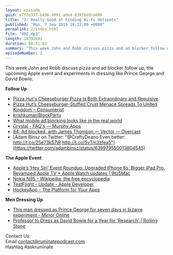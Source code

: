```yaml
---
layout: episode
guid: e7f7e337-b496-4891-a0e4-639f6ddca680
title: "2: Really Good at Finding Wi-Fi Hotspots"
published: "Mon, 7 Sep 2015 14:22:00 +0000"
permalink: 2/index.html
file: "002.mp3"
length: 18392682
duration: 00:51:01
summary: "This week John and Robb discuss pizza and ad blocker follow up, the upcoming Apple event and experiments in dressing like Prince George and David Bowie."
episodeNumber: 2
---
```


This week John and Robb discuss pizza and ad blocker follow up, the upcoming Apple event and experiments in dressing like Prince George and David Bowie.

**Follow Up**

*   [Pizza Hut's Cheeseburger Pizza Is Both Extraordinary and Repulsive](http://jezebel.com/pizza-huts-cheeseburger-pizza-is-both-extraordinary-an-1345132027)
*   [Pizza Hut’s Cheeseburger-Stuffed Crust Menace Spreads To United Kingdom – Consumerist](http://consumerist.com/2013/09/18/pizza-huts-cheeseburger-stuffed-crust-menace-spreads-to-united-kingdom/)
*   [krishkumar/BlockParty](https://github.com/krishkumar/BlockParty)
*   [What mobile ad blocking looks like in the real world](http://thenextweb.com/apple/2015/08/24/ios-9-content-blocking-will-transform-the-mobile-web-ive-tried-it/)
*   [Crystal - FAQ's — Murphy Apps](http://murphyapps.co/blog/2015/9/4/crystal-faqs)
*   [84: Ad blocked, with James Thomson — Vector — Overcast](https://overcast.fm/+BBrdJVS5A)
*   [Adam Binsz on Twitter: "@CraftyDeano Even better: http://t.co/25e73kS7lR http://t.co/5vTm3zfea5"](https://twitter.com/adambinsz/status/639979550013804545)

**The Apple Event**

*   [Apple’s ‘Hey Siri’ Event Roundup: Upgraded iPhone 6s, Bigger iPad Pro, Revamped Apple TV + Apple Watch updates | 9to5Mac](http://9to5mac.com/2015/09/04/apple-sep-9-iphone-6s-ipad-pro-apple-tv-watch/)
*   [Nokia N95 - Wikipedia, the free encyclopedia](https://en.wikipedia.org/wiki/Nokia_N95)
*   [TestFlight - Update - Apple Developer](https://developer.apple.com/testflight/update/)
*   [HockeyApp - The Platform for Your Apps](http://hockeyapp.net/features/)

**Men Dressing Up**

*   [This man dressed as Prince George for seven days in bizarre experiment - Mirror Online](http://www.mirror.co.uk/news/weird-news/man-dressed-prince-george-seven-6311659)
*   [Professor to Dress as David Bowie for a Year for 'Research' | Rolling Stone](http://www.rollingstone.com/music/news/professor-to-dress-as-david-bowie-for-a-year-for-research-20150818)

Contact Us:  
Email contact@ruminatepodcast.com  
Hashtag #askruminate
